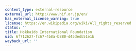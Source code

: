 ```yaml
---
content_type: external-resource
external_url: http://www.hif.or.jp/en/
has_external_license_warning: true
license: https://en.wikipedia.org/wiki/All_rights_reserved
status: ''
title: Hokkaido International Foundation
uid: 6f712627-fc67-4b8a-b880-d45dedb51e1b
wayback_url: ''
---
```

